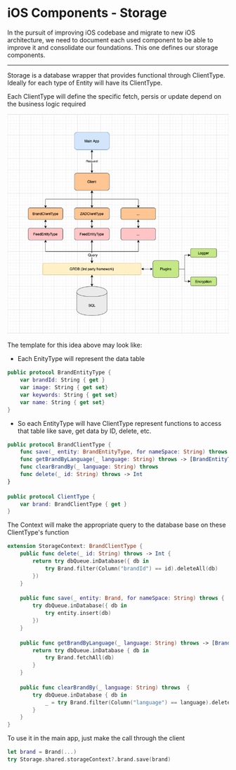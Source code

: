 # iOS Components - Storage

In the pursuit of improving iOS codebase and migrate to new iOS architecture, we need to document each used component to be able to improve it and consolidate our foundations. This one defines our storage components.

---
Storage is a database wrapper that provides functional through ClientType. Ideally for each type of Entity will have its ClientType.

Each ClientType will define the specific fetch, persis or update depend on the business logic required

![storage-graph](assets/storage-graph.png)

The template for this idea above may look like:

* Each EnityType will represent the data table 

```swift
public protocol BrandEntityType {
    var brandId: String { get }
    var image: String { get set}
    var keywords: String { get set}
    var name: String { get set}
}
```

* So each EntityType will have ClientType represent functions to access that table like save, get data by ID, delete, etc.
```swift
public protocol BrandClientType {
    func save(_ entity: BrandEntityType, for nameSpace: String) throws
    func getBrandByLanguage(_ language: String) throws -> [BrandEntityType]?
    func clearBrandBy(_ language: String) throws
    func delete(_ id: String) throws -> Int
}

public protocol ClientType {
    var brand: BrandClientType { get }
}
```

The Context will make the appropriate query to the database base on these ClientType's function
```swift
extension StorageContext: BrandClientType {
    public func delete(_ id: String) throws -> Int {
        return try dbQueue.inDatabase({ db in
            try Brand.filter(Column("brandId") == id).deleteAll(db)
        })
    }
    
    public func save(_ entity: Brand, for nameSpace: String) throws {
        try dbQueue.inDatabase({ db in
            try entity.insert(db)
        })
    }

    public func getBrandByLanguage(_ language: String) throws -> [BrandClientType]? {
        return try dbQueue.inDatabase { db in
            try Brand.fetchAll(db)
        }
    }
    
    public func clearBrandBy(_ language: String) throws  {
        try dbQueue.inDatabase { db in
            _ = try Brand.filter(Column("language") == language).deleteAll(db)
        }
    }
}
```

To use it in the main app, just make the call through the client
  ```swift
  let brand = Brand(...)
  try Storage.shared.storageContext?.brand.save(brand)
  ```
